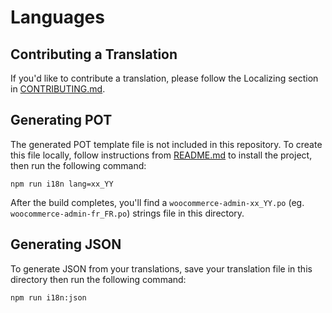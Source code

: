 # Languages

## Contributing a Translation
If you'd like to contribute a translation, please follow the Localizing section in [CONTRIBUTING.md](https://github.com/woocommerce/woocommerce-admin/blob/main/CONTRIBUTING.md).

## Generating POT

The generated POT template file is not included in this repository. To create this file locally, follow instructions from [README.md](https://github.com/woocommerce/woocommerce-admin/blob/main/README.md) to install the project, then run the following command:

```
npm run i18n lang=xx_YY
```

After the build completes, you'll find a `woocommerce-admin-xx_YY.po` (eg. `woocommerce-admin-fr_FR.po`) strings file in this directory. 

## Generating JSON

To generate JSON from your translations, save your translation file in this directory then run the following command:

```
npm run i18n:json
```